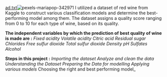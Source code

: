 [ad.txt](https://github.com/mrpaul017/Wine_quality_prediction/files/15208196/ad.txt)![pexels-mariapop-342971](https://github.com/mrpaul017/Wine_quality_prediction/assets/145193843/8e351c0c-98d5-46a0-887d-229d17781a68) 
I utilized a dataset of red wine from Kaggle to construct various classification models and determine the best-performing model among them. The dataset assigns a quality score ranging from 0 to 10 for each type of wine, based on its quality.

**The independent variables by which the prediction of best quality of wine is made are :**
_Fixed acidity
Volatile acidity
Citric acid
Residual sugar
Chlorides
Free sulfur dioxide
Total sulfur dioxide
Density
pH
Sulfates
Alcohol_

**Steps in this project :**
_Importing the dataset
Analyze and clean the data
Understanding the Dataset
Preparing the Data for modelling
Applying various models_
Choosing the right and best performing model_
